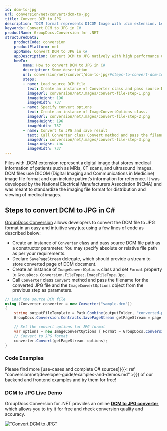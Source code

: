 ```yaml
---
id: dcm-to-jpg
url: conversion/net/convert/dcm-to-jpg
title: Convert DCM to JPG
description: "DCM format represents DICOM Image with .dcm extension. Learn how to convert DCM to JPG file programmatically in C# language using GroupDocs.Conversion for .NET library."
keywords: Convert DCM to JPG in C#
productName: GroupDocs.Conversion for .NET
structuredData:
    productCode: conversion
    productPlatform: net
    appName: Convert DCM to JPG in C#
    appDescription: Convert DCM to JPG natively with high performance using C# language and server side GroupDocs.Conversion for .NET APIs, without the use of any software like Microsoft or Open Office.
    howTo:
        name: How to convert DCM to JPG in C# 
        description: Some description
        url: conversion/net/convert/dcm-to-jpg/#steps-to-convert-dcm-to-jpg-in-c
        steps:
        - name: Load source DCM file 
          text: Create an instance of Converter class and pass source DCM file path as a constructor parameter. You may specify absolute or relative file path as per your requirements. 
          imageUrl: conversion/net/images/convert-file-step-1.png
          imageHeight: 196
          imageWidth: 737
        - name: Specify convert options 
          text: Create an instance of ImageConvertOptions class.
          imageUrl: conversion/net/images/convert-file-step-2.png
          imageHeight: 196
          imageWidth: 737
        - name: Convert to JPG and save result 
          text: Call Converter class Convert method and pass the filename for the converted HTML file and the ImageConvertOptions object from the previous step as parameters.
          imageUrl: conversion/net/images/convert-file-step-3.png
          imageHeight: 196
          imageWidth: 737
---
```


Files with .DCM extension represent a digital image that stores medical information of patients such as MRIs, CT scans, and ultrasound images. DCM files use DICOM (Digital Imaging and Communications in Medicine) image file format and can include patient’s information for reference. It was developed by the National Electrical Manufacturers Association (NEMA) and was meant to standardize the imaging file format for distribution and viewing of medical images.

## Steps to convert DCM to JPG in C#

[GroupDocs.Conversion](https://products.groupdocs.com/conversion/net) allows developers to convert the DCM file to JPG format in an easy and intuitive way just using a few lines of code as described below:

* Create an instance of `Converter` class and pass source DCM file path as a constructor parameter. You may specify absolute or relative file path as per your requirements. 
* Declare `SavePageStream` delegate, which should provide a stream to store converted page of DCM document.
* Create an instance of `ImageConvertOptions` class and set `Format` property to `GroupDocs.Conversion.FileTypes.ImageFileType.Jpg`.
* Call `Converter` class `Convert` method and pass the filename for the converted JPG file and the `ImageConvertOptions` object from the previous step as parameters.

```csharp
// Load the source DCM file
using (Converter converter = new Converter("sample.dcm"))
{
    string outputFileTemplate = Path.Combine(outputFolder, "converted-page-{0}.jpg");
    GroupDocs.Conversion.Contracts.SavePageStream getPageStream = page => new FileStream(string.Format(outputFileTemplate, page), FileMode.Create);

    // Set the convert options for JPG format
    var options = new ImageConvertOptions { Format = GroupDocs.Conversion.FileTypes.ImageFileType.Jpg };   
    // Convert to JPG format
    converter.Convert(getPageStream, options);
}
```

### Code Examples

Please find more [use-cases and complete C# sources]({{< ref "conversion/net/developer-guide/examples-and-demos.md" >}}) of our backend and frontend examples and try them for free!

### DCM to JPG Live Demo

GroupDocs.Conversion for .NET provides an online [**DCM to JPG converter**](https://products.groupdocs.app/conversion/dcm-to-jpg), which allows you to try it for free and check conversion quality and accuracy.

[!["Convert DCM to JPG"](conversion/net/images/convert-to-jpg/convert-dcm-to-jpg.png)](https://products.groupdocs.app/conversion/dcm-to-jpg)